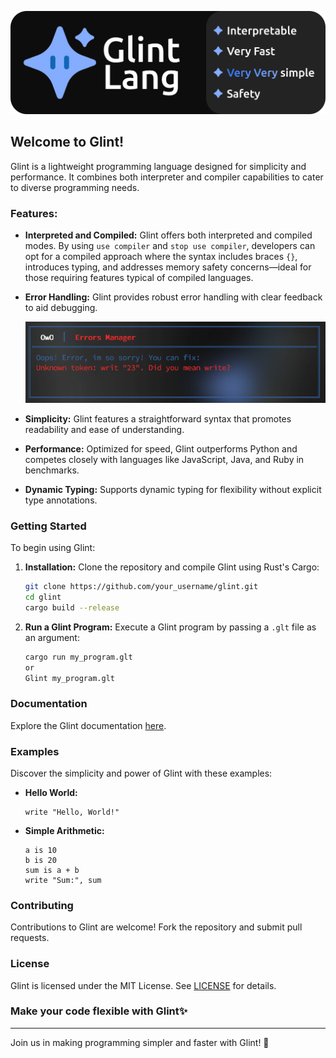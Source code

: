 ![](./gltbanner.png)

## Welcome to Glint!

Glint is a lightweight programming language designed for simplicity and performance. It combines both interpreter and compiler capabilities to cater to diverse programming needs. 

### Features:
- **Interpreted and Compiled:** Glint offers both interpreted and compiled modes. By using `use compiler` and `stop use compiler`, developers can opt for a compiled approach where the syntax includes braces `{}`, introduces typing, and addresses memory safety concerns—ideal for those requiring features typical of compiled languages.

- **Error Handling:** Glint provides robust error handling with clear feedback to aid debugging.

  ![Error Handling Screenshot Placeholder](placeholder-error-handler.png)
  
- **Simplicity:** Glint features a straightforward syntax that promotes readability and ease of understanding.

- **Performance:** Optimized for speed, Glint outperforms Python and competes closely with languages like JavaScript, Java, and Ruby in benchmarks.

- **Dynamic Typing:** Supports dynamic typing for flexibility without explicit type annotations.

### Getting Started
To begin using Glint:
1. **Installation:** Clone the repository and compile Glint using Rust's Cargo:
   ```bash
   git clone https://github.com/your_username/glint.git
   cd glint
   cargo build --release
   ```
   
2. **Run a Glint Program:** Execute a Glint program by passing a `.glt` file as an argument:
   ```bash
   cargo run my_program.glt
   or
   Glint my_program.glt
   ```

### Documentation
Explore the Glint documentation [here](link_to_your_documentation).

### Examples
Discover the simplicity and power of Glint with these examples:
- **Hello World:**
  ```Glint
  write "Hello, World!"
  ```

- **Simple Arithmetic:**
  ```Glint
  a is 10
  b is 20
  sum is a + b
  write "Sum:", sum
  ```

### Contributing
Contributions to Glint are welcome! Fork the repository and submit pull requests.

### License
Glint is licensed under the MIT License. See [LICENSE](./LICENSE) for details.



### Make your code flexible with Glint✨

---

Join us in making programming simpler and faster with Glint! 🚀

